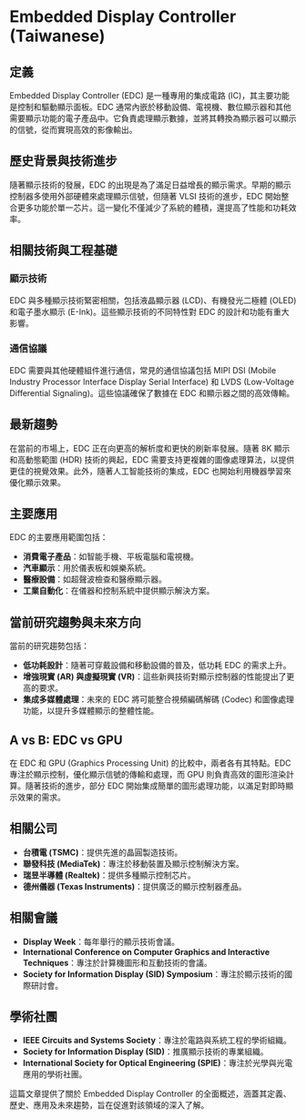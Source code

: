 # Embedded Display Controller (Taiwanese)

## 定義
Embedded Display Controller (EDC) 是一種專用的集成電路 (IC)，其主要功能是控制和驅動顯示面板。EDC 通常內嵌於移動設備、電視機、數位顯示器和其他需要顯示功能的電子產品中。它負責處理顯示數據，並將其轉換為顯示器可以顯示的信號，從而實現高效的影像輸出。

## 歷史背景與技術進步
隨著顯示技術的發展，EDC 的出現是為了滿足日益增長的顯示需求。早期的顯示控制器多使用外部硬體來處理顯示信號，但隨著 VLSI 技術的進步，EDC 開始整合更多功能於單一芯片。這一變化不僅減少了系統的體積，還提高了性能和功耗效率。

## 相關技術與工程基礎

### 顯示技術
EDC 與多種顯示技術緊密相關，包括液晶顯示器 (LCD)、有機發光二極體 (OLED) 和電子墨水顯示 (E-Ink)。這些顯示技術的不同特性對 EDC 的設計和功能有重大影響。

### 通信協議
EDC 需要與其他硬體組件進行通信，常見的通信協議包括 MIPI DSI (Mobile Industry Processor Interface Display Serial Interface) 和 LVDS (Low-Voltage Differential Signaling)。這些協議確保了數據在 EDC 和顯示器之間的高效傳輸。

## 最新趨勢
在當前的市場上，EDC 正在向更高的解析度和更快的刷新率發展。隨著 8K 顯示和高動態範圍 (HDR) 技術的興起，EDC 需要支持更複雜的圖像處理算法，以提供更佳的視覺效果。此外，隨著人工智能技術的集成，EDC 也開始利用機器學習來優化顯示效果。

## 主要應用
EDC 的主要應用範圍包括：

- **消費電子產品**：如智能手機、平板電腦和電視機。
- **汽車顯示**：用於儀表板和娛樂系統。
- **醫療設備**：如超聲波檢查和醫療顯示器。
- **工業自動化**：在儀器和控制系統中提供顯示解決方案。

## 當前研究趨勢與未來方向
當前的研究趨勢包括：

- **低功耗設計**：隨著可穿戴設備和移動設備的普及，低功耗 EDC 的需求上升。
- **增強現實 (AR) 與虛擬現實 (VR)**：這些新興技術對顯示控制器的性能提出了更高的要求。
- **集成多媒體處理**：未來的 EDC 將可能整合視頻編碼解碼 (Codec) 和圖像處理功能，以提升多媒體顯示的整體性能。

## A vs B: EDC vs GPU
在 EDC 和 GPU (Graphics Processing Unit) 的比較中，兩者各有其特點。EDC 專注於顯示控制，優化顯示信號的傳輸和處理，而 GPU 則負責高效的圖形渲染計算。隨著技術的進步，部分 EDC 開始集成簡單的圖形處理功能，以滿足對即時顯示效果的需求。

## 相關公司
- **台積電 (TSMC)**：提供先進的晶圓製造技術。
- **聯發科技 (MediaTek)**：專注於移動裝置及顯示控制解決方案。
- **瑞昱半導體 (Realtek)**：提供多種顯示控制芯片。
- **德州儀器 (Texas Instruments)**：提供廣泛的顯示控制器產品。

## 相關會議
- **Display Week**：每年舉行的顯示技術會議。
- **International Conference on Computer Graphics and Interactive Techniques**：專注於計算機圖形和互動技術的會議。
- **Society for Information Display (SID) Symposium**：專注於顯示技術的國際研討會。

## 學術社團
- **IEEE Circuits and Systems Society**：專注於電路與系統工程的學術組織。
- **Society for Information Display (SID)**：推廣顯示技術的專業組織。
- **International Society for Optical Engineering (SPIE)**：專注於光學與光電應用的學術社團。

這篇文章提供了關於 Embedded Display Controller 的全面概述，涵蓋其定義、歷史、應用及未來趨勢，旨在促進對該領域的深入了解。